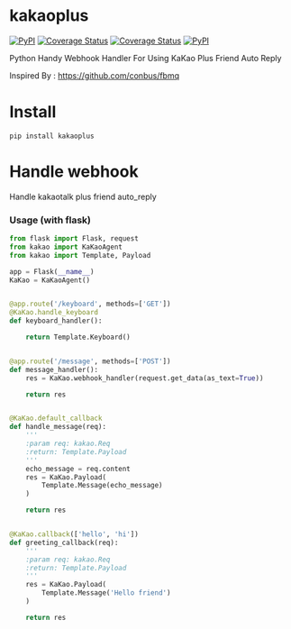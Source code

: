 # kakaoplus
[![PyPI](https://img.shields.io/pypi/v/kakaoplus.svg?v=1&maxAge=3601)](https://pypi.python.org/pypi/kakaoplus)
[![Coverage Status](https://travis-ci.org/HwangWonYo/kakaoplus.svg?branch=master)](https://coveralls.io/github/wonyoHwang/kakaoplus?branch=master)
[![Coverage Status](https://coveralls.io/repos/github/HwangWonYo/kakaoplus/badge.svg?branch=doc)](https://coveralls.io/github/HwangWonYo/kakaoplus?branch=doc)
[![PyPI](https://img.shields.io/pypi/l/kakaoplus.svg?v=1&maxAge=2592000)](https://pypi.python.org/pypi/kakaoplus)

Python Handy Webhook Handler For Using KaKao Plus Friend Auto Reply

Inspired By : https://github.com/conbus/fbmq
# Install
```
pip install kakaoplus
```

# Handle webhook
Handle kakaotalk plus friend auto_reply

### Usage (with flask)
```python
from flask import Flask, request
from kakao import KaKaoAgent
from kakao import Template, Payload

app = Flask(__name__)
KaKao = KaKaoAgent()


@app.route('/keyboard', methods=['GET'])
@KaKao.handle_keyboard
def keyboard_handler():

    return Template.Keyboard()


@app.route('/message', methods=['POST'])
def message_handler():
    res = KaKao.webhook_handler(request.get_data(as_text=True))

    return res


@KaKao.default_callback
def handle_message(req):
    '''
    :param req: kakao.Req
    :return: Template.Payload
    '''
    echo_message = req.content
    res = KaKao.Payload(
        Template.Message(echo_message)
    )

    return res


@KaKao.callback(['hello', 'hi'])
def greeting_callback(req):
    '''
    :param req: kakao.Req
    :return: Template.Payload
    '''
    res = KaKao.Payload(
        Template.Message('Hello friend')
    )

    return res
```


